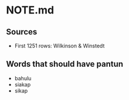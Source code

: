 # NOTE.md

## Sources

- First 1251 rows: Wilkinson & Winstedt

## Words that should have pantun

- bahulu
- siakap
- sikap
